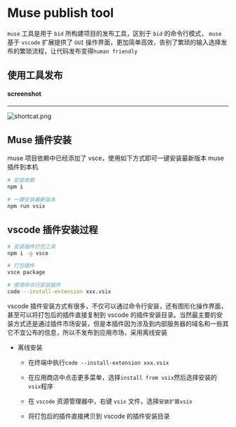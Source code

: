 # Muse publish tool

`muse` 工具是用于 `bid` 所构建项目的发布工具，区别于 `bid` 的命令行模式， `muse` 基于 `vscode` 扩展提供了 `GUI` 操作界面，更加简单高效，告别了繁琐的输入选择发布的繁琐流程，让代码发布变得`human friendly`

## 使用工具发布

#### screenshot

---

![shortcat.png](https://img.shurongdai.cn/group1/M00/00/24/wKgX2WAiPk2ANgYrAAYCGIlWCmg017.png)

## Muse 插件安装

muse 项目依赖中已经添加了 vsce，使用如下方式即可一键安装最新版本 muse 插件到本机

```zsh
# 安装依赖
npm i

# 一键安装最新版本
npm run vsix
```

## vscode 插件安装过程

```bash
# 安装插件打包工具
npm i -g vsce

# 打包插件
vsce package

# 使用命令行安装插件
code --install-extension xxx.vsix
```

vscode 插件安装方式有很多，不仅可以通过命令行安装，还有图形化操作界面，甚至可以将打包后的插件直接复制到 vscode 的插件安装目录。当然最主要的安装方式还是通过插件市场安装，但是本插件因为涉及到内部服务器的域名和一些其它不宜公布的信息，所以不发布到应用市场，采用离线安装

- 离线安装

  - 在终端中执行`code --install-extension xxx.vsix`

  - 在应用商店中点击更多菜单，选择`install from vsix`然后选择安装的`vsix`程序

  - 在 `vscode` 资源管理器中，右键 `vsix` 文件，选择`安装扩展vsix`

  - 将打包后的插件直接拷贝到 vscode 的插件安装目录
